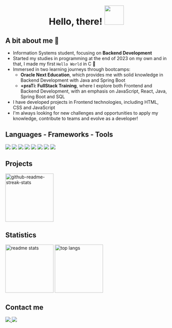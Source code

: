 <h1 align="center">Hello, there! <img src="https://media.giphy.com/media/tz5QcabrftEFa/giphy.gif" width="60"> </h1>
 
## A bit about me 🌼 
* Information Systems student, focusing on **Backend Development**
* Started my studies in programming at the end of 2023 on my own and in that, I made my first `Hello World` in C 💙
* Immersed in two learning journeys through bootcamps:
  * **Oracle Next Education**, which provides me with solid knowledge in Backend Development with Java and Spring Boot
  * **+praTi: FullStack Training**, where I explore both Frontend and Backend Development, with an emphasis on JavaScript, React, Java, Spring Boot and SQL
* I have developed projects in Frontend technologies, including HTML, CSS and JavaScript
* I'm always looking for new challenges and opportunities to apply my knowledge, contribute to teams and evolve as a developer!

<h2 align="left">Languages - Frameworks - Tools</h2>
<div align="left">
  <img src="https://img.shields.io/badge/GIT-E44C30?style=for-the-badge&logo=git&logoColor=5cc7e7&color=1b1b1b">
  <img src="https://img.shields.io/badge/GitHub-100000?style=for-the-badge&logo=github&logoColor=5cc7e7&color=1b1b1b">
  <img src="https://img.shields.io/badge/Visual_Studio_Code-0078D4?style=for-the-badge&logo=visual%20studio%20code&logoColor=5cc7e7&color=1b1b1b">
  <img src="https://img.shields.io/badge/CSS-239120?&style=for-the-badge&logo=css3&logoColor=5cc7e7&color=1b1b1b">
  <img src="https://img.shields.io/badge/HTML-239120?style=for-the-badge&logo=html5&logoColor=5cc7e7&color=1b1b1b">
  <img src="https://img.shields.io/badge/JavaScript-F7DF1E?style=for-the-badge&logo=JavaScript&logoColor=5cc7e7&color=1b1b1b">
  <img src="https://img.shields.io/badge/Java-ED8B00?style=for-the-badge&logo=openjdk&logoColor=5cc7e7&color=1b1b1b">
  <img src="https://img.shields.io/badge/C-00599C?style=for-the-badge&logo=c&logoColor=5cc7e7&color=1b1b1b">
</div>

<h2 align="left">Projects</h2>
<div align="left">
  <a href="git@github.com:gabriellydasi/text-decoder"><img width=auto height=150 src="https://denvercoder1-github-readme-stats.vercel.app/api/pin/?username=gabriellydasi&repo=text-decoder&theme=react&color=1b1b1b&title_color=5cc7e7&icon_color=5cc7e7&show_icons=true" alt="github-readme-streak-stats"></a>
</div>
 
 
<h2 align="left">Statistics</h2>
<div align=left>
  <img width=auto height=150 src="https://github-readme-stats.vercel.app/api?username=gabriellydasi&count_private=true&show_icons=true&theme=react&rank_icon=github&border_radius=10" alt="readme stats"/>
  <img width=auto height=150 src="https://github-readme-stats.vercel.app/api/top-langs/?username=gabriellydasi&hide=HTML&langs_count=8&layout=compact&theme=react&border_radius=10&size_weight=0.5&count_weight=0.5&exclude_repo=github-readme-stats" alt="top langs"/> 
</div>

## Contact me
<a href="mailto:gabriellysilva.oli01@gmail.com">
  <img src="https://img.shields.io/badge/Gmail-333333?style=for-the-badge&logo=gmail&logoColor=5cc7e7&color=1b1b1b" />
</a>
<a href="https://www.linkedin.com/in/gabriellydasi/" target="_blank">
  <img src="https://img.shields.io/badge/LinkedIn-0077B5?style=for-the-badge&logo=linkedin&logoColor=5cc7e7&color=1b1b1b" target="_blank" />
</a>


 
